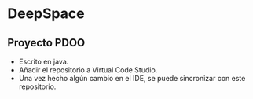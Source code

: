 # DeepSpace
## Proyecto PDOO
* Escrito en java.
* Añadir el repositorio a Virtual Code Studio.
* Una vez hecho algún cambio en el IDE, se puede sincronizar con este repositorio.
